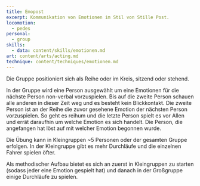 ```yaml
---
title: Emopost
excerpt: Kommunikation von Emotionen im Stil von Stille Post.
locomotion:
  - pedes
personal:
  - group
skills:
  - data: content/skills/emotionen.md
art: content/arts/acting.md
technique: content/techniques/emotionen.md
---
```


Die Gruppe positioniert sich als Reihe oder im Kreis, sitzend oder stehend.

In der Gruppe wird eine Person ausgewählt um eine Emotionen für die nächste Person non-verbal vorzuspielen. Bis auf die zweite Person schauen alle anderen in dieser Zeit weg und es besteht kein Blickkontakt.
Die zweite Person ist an der Reihe die zuvor gesehene Emotion der nächsten Person vorzuspielen. So geht es reihum und die letzte Person spielt es vor Allen und errät daraufhin um welche Emotion es sich handelt. Die Person, die angefangen hat löst auf mit welcher Emotion begonnen wurde.

Die Übung kann in Kleingruppen \~5 Personen oder der gesamten Gruppe erfolgen. In der Kleingruppe gibt es mehr Durchläufe und die einzelnen Fahrer spielen öfter.

Als methodischer Aufbau bietet es sich an zuerst in Kleingruppen zu starten (sodass jeder eine Emotion gespielt hat) und danach in der Großgruppe einige Durchläufe zu spielen.
